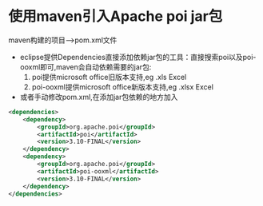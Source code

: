 # 使用maven引入Apache poi jar包

maven构建的项目-->pom.xml文件

* eclipse提供Dependencies直接添加依赖jar包的工具：直接搜索poi以及poi-ooxml即可,maven会自动依赖需要的jar包:
  1. poi提供microsoft office旧版本支持,eg .xls Excel
  2. poi-ooxml提供microsoft office新版本支持,eg .xlsx Excel
* 或者手动修改pom.xml,在添加jar包依赖的地方加入

```xml
<dependencies>
    <dependency>
        <groupId>org.apache.poi</groupId>
        <artifactId>poi</artifactId>
        <version>3.10-FINAL</version>
    </dependency>
    <dependency>
        <groupId>org.apache.poi</groupId>
        <artifactId>poi-ooxml</artifactId>
        <version>3.10-FINAL</version>
    </dependency>
</dependencies>
```

